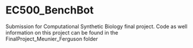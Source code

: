 # EC500_BenchBot

Submission for Computational Synthetic Biology final project. Code as well information on this project can be found in the FinalProject_Meunier_Ferguson folder

